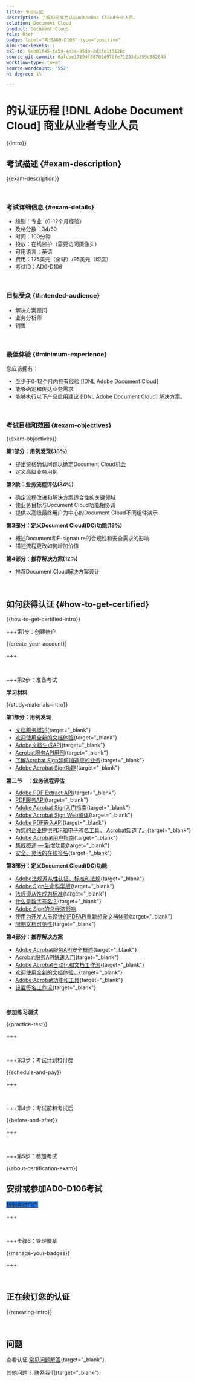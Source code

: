 ```yaml
---
title: 专业认证
description: 了解如何成为认证AdobeDoc Cloud专业人员。
solution: Document Cloud
product: Document Cloud
role: User
badge: label="考试AD0-D106" type="positive"
mini-toc-levels: 1
exl-id: 9eb01f45-fa59-4e14-85db-2d3fe1f512bc
source-git-commit: 6afcbe17194f88702d978fe71233db359d682648
workflow-type: tm+mt
source-wordcount: '552'
ht-degree: 1%

---
```


# 的认证历程 [!DNL Adobe Document Cloud] 商业从业者专业人员

{{intro}}

## 考试描述 {#exam-description}

{{exam-description}}

<br>

### 考试详细信息 {#exam-details}

* 级别：专业（0-12个月经验）
* 及格分数：34/50
* 时间：100分钟
* 投放：在线监护（需要访问摄像头）
* 可用语言：英语
* 费用：125美元（全球）/95美元（印度）
* 考试ID：AD0-D106

<br>

### 目标受众 {#intended-audience}

* 解决方案顾问
* 业务分析师
* 销售

<br>

### 最低体验 {#minimum-experience}

您应该拥有：

* 至少于0-12个月内拥有经验 [!DNL Adobe Document Cloud]
* 能够确定和传达业务需求
* 能够执行以下产品启用建议 [!DNL Adobe Document Cloud] 解决方案。

<br>

### 考试目标和范围 {#exam-objectives}

{{exam-objectives}}

**第1部分：用例发现(36%)**

* 提出资格确认问题以确定Document Cloud机会
* 定义高级业务用例

**第2款：业务流程评估(34%)**

* 确定流程改进和解决方案适合性的关键领域
* 使业务目标与Document Cloud功能相协调
* 提供以高级最终用户为中心的Document Cloud不同组件演示

**第3部分：定义Document Cloud(DC)功能(18%)**

* 概述Document和E-signature的合规性和安全需求的影响
* 描述流程更改如何增加价值

**第4部分：推荐解决方案(12%)**

* 推荐Document Cloud解决方案设计

<br>

## 如何获得认证 {#how-to-get-certified}

{{how-to-get-certified-intro}}

+++第1步：创建帐户

{{create-your-account}}

+++

<br>

+++第2步：准备考试

**学习材料**

{{study-materials-intro}}

**第1部分：用例发现**

* [文档服务概述](https://developer.adobe.com/document-services/docs/overview/){target="_blank"}
* [欢迎使用全新的文档体验](https://www.adobe.com/documentcloud.html){target="_blank"}
* [Adobe文档生成API](https://developer.adobe.com/document-services/apis/doc-generation){target="_blank"}
* [Acrobat服务API用例](https://developer.adobe.com/document-services/use-cases/agreements-and-contracts/legal-contracts/){target="_blank"}
* [了解Acrobat Sign如何加速您的业务](https://www.adobe.com/sign.html){target="_blank"}
* [Adobe Acrobat Sign功能](https://www.adobe.com/sign/features.html){target="_blank"}

**第二节　：业务流程评估**

* [Adobe PDF Extract API](https://developer.adobe.com/document-services/apis/pdf-extract/){target="_blank"}
* [PDF服务API](https://developer.adobe.com/document-services/docs/apis/){target="_blank"}
* [Adobe Acrobat Sign入门指南](https://helpx.adobe.com/sign/using/get-started-guide.html){target="_blank"}
* [Adobe Acrobat Sign Web窗体](https://helpx.adobe.com/sign/config/web-forms.html){target="_blank"}
* [Adobe PDF嵌入API](https://developer.adobe.com/document-services/apis/pdf-embed/){target="_blank"}
* [为您的企业提供PDF和电子签名工具。 Acrobat知道了。](https://www.adobe.com/acrobat/business.html){target="_blank"}
* [Adobe Acrobat用户指南](https://helpx.adobe.com/acrobat/user-guide.html){target="_blank"}
* [集成概述 — 新增功能](https://experienceleague.adobe.com/docs/document-cloud-learn/sign-learning-hub/integrations/integrations-overview.html#what%E2%80%99s-new){target="_blank"}
* [安全、灵活的在线签名](https://www.adobe.com/sign/online-signature.html){target="_blank"}

**第3部分：定义Document Cloud(DC)功能**

* [Adobe法规遵从性认证、标准和法规](https://www.adobe.com/trust/compliance/compliance-list.html){target="_blank"}
* [Adobe Sign生命科学版](https://www.adobe.com/content/dam/dx-dc/en/pdfs/adobe-sign-life-sciences-solution-brief-ue.pdf){target="_blank"}
* [法规遵从性成为标准](https://www.adobe.com/documentcloud/resources/compliance.html){target="_blank"}
* [什么是数字签名？](https://www.adobe.com/sign/digital-signatures.html){target="_blank"}
* [Adobe Sign的总经济影响](https://www.adobe.com/content/dam/dx-dc/pdf/total-economic-impact-adobe-sign-ue.pdf)
* [使用为开发人员设计的PDFAPI重新想象文档体验](https://developer.adobe.com/document-services){target="_blank"}
* [限制文档可见性](https://helpx.adobe.com/sign/using/limited-document-visibility.html){target="_blank"}

**第4部分：推荐解决方案**

* [Adobe Acrobat服务API安全概述](https://www.adobe.com/content/dam/cc/en/trust-center/ungated/whitepapers/doc-cloud/adobe-document-services-security-overview.pdf){target="_blank"}
* [Acrobat服务API快速入门](https://documentservices.adobe.com/dc-integration-creation-app-cdn/main.html){target="_blank"}
* [Adobe Acrobat自动化和文档工作流](https://helpx.adobe.com/acrobat/kb/automation-and-document-workflows.html){target="_blank"}
* [欢迎使用全新的文档体验。](https://www.adobe.com/documentcloud.html){target="_blank"}
* [Adobe Acrobat功能和工具](https://www.adobe.com/acrobat/features.html){target="_blank"}
* [设置签名工作流](https://helpx.adobe.com/ca/sign/using/workflow-designer-signature-workflow.html){target="_blank"}

<br>

**参加练习测试**

{{practice-test}}

+++

<br>

+++第3步：考试计划和付费

{{schedule-and-pay}}

+++

<br>

+++第4步：考试前和考试后

{{before-and-after}}

+++

<br>

+++第5步：参加考试

{{about-certification-exam}}

## 安排或参加AD0-D106考试

<a href="https://www.certmetrics.com/adobe/candidate/examity_sso.aspx?eid=AD0-D106" target="_blank" class="spectrum-Button spectrum-Button--fill spectrum-Button--accent spectrum-Button--sizeM is-margin-bottom-big-big at-element-click-tracking" style="background-color:#1473E6">

<span class="spectrum-Button-label has-no-wrap">
   转到考试门户
</span>
</a>

+++

<br>

+++步骤6：管理徽章

{{manage-your-badges}}

+++

<br>

## 正在续订您的认证

{{renewing-intro}}

<br>

## 问题

查看认证 [常见问题解答](https://experienceleague.adobe.com/docs/certification/certification/faq.html){target="_blank"}.

其他问题？ [联系我们](mailto:certif@adobe.com){target="_blank"}.